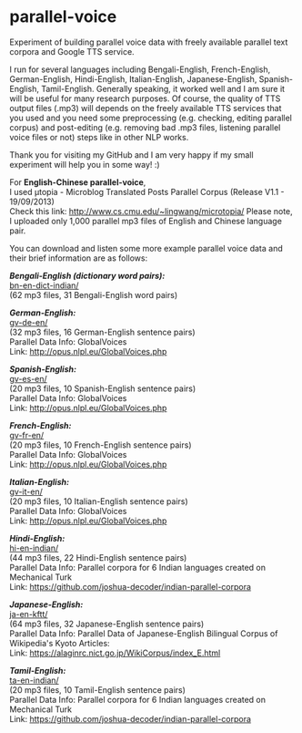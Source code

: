 # parallel-voice

Experiment of building parallel voice data with freely available parallel text corpora and Google TTS service.

I run for several languages including Bengali-English, French-English, German-English, Hindi-English, Italian-English, Japanese-English, Spanish-English, Tamil-English. Generally speaking, it worked well and I am sure it will be useful for many research purposes. Of course, the quality of TTS output files (.mp3) will depends on the freely available TTS services that you used and you need some preprocessing (e.g. checking, editing parallel corpus) and post-editing (e.g. removing bad .mp3 files, listening parallel voice files or not) steps like in other NLP works.  

Thank you for visiting my GitHub and I am very happy if my small experiment will help you in some way! :)

For **English-Chinese parallel-voice**,  
I used μtopia - Microblog Translated Posts Parallel Corpus (Release V1.1 - 19/09/2013)  
Check this link: http://www.cs.cmu.edu/~lingwang/microtopia/
Please note, I uploaded only 1,000 parallel mp3 files of English and Chinese language pair.

You can download and listen some more example parallel voice data and their brief information are as follows:

***Bengali-English (dictionary word pairs):***  
[bn-en-dict-indian/](https://github.com/ye-kyaw-thu/parallel-voice/tree/master/example-tts-outputs/bn-en-dict-indian)  
(62 mp3 files, 31 Bengali-English word pairs)  


***German-English:***  
[gv-de-en/](https://github.com/ye-kyaw-thu/parallel-voice/tree/master/example-tts-outputs/gv-de-en)  
(32 mp3 files, 16 German-English sentence pairs)  
Parallel Data Info: GlobalVoices  
Link: http://opus.nlpl.eu/GlobalVoices.php  

***Spanish-English:***  
[gv-es-en/](https://github.com/ye-kyaw-thu/parallel-voice/tree/master/example-tts-outputs/gv-es-en)  
(20 mp3 files, 10 Spanish-English sentence pairs)  
Parallel Data Info: GlobalVoices  
Link: http://opus.nlpl.eu/GlobalVoices.php  

***French-English:***  
[gv-fr-en/](https://github.com/ye-kyaw-thu/parallel-voice/tree/master/example-tts-outputs/gv-fr-en)  
(20 mp3 files, 10 French-English sentence pairs)  
Parallel Data Info: GlobalVoices  
Link: http://opus.nlpl.eu/GlobalVoices.php  

***Italian-English:***  
[gv-it-en/](https://github.com/ye-kyaw-thu/parallel-voice/tree/master/example-tts-outputs/gv-it-en)  
(20 mp3 files, 10 Italian-English sentence pairs)  
Parallel Data Info: GlobalVoices  
Link: http://opus.nlpl.eu/GlobalVoices.php  

***Hindi-English:***  
[hi-en-indian/](https://github.com/ye-kyaw-thu/parallel-voice/tree/master/example-tts-outputs/hi-en-indian)  
(44 mp3 files, 22 Hindi-English sentence pairs)  
Parallel Data Info: Parallel corpora for 6 Indian languages created on Mechanical Turk   
Link: https://github.com/joshua-decoder/indian-parallel-corpora  

***Japanese-English:***  
[ja-en-kftt/](https://github.com/ye-kyaw-thu/parallel-voice/tree/master/example-tts-outputs/ja-en-kftt)  
(64 mp3 files, 32 Japanese-English sentence pairs)  
Parallel Data Info: Parallel Data of Japanese-English Bilingual Corpus of Wikipedia's Kyoto Articles:  
Link: https://alaginrc.nict.go.jp/WikiCorpus/index_E.html  

***Tamil-English:***  
[ta-en-indian/](https://github.com/ye-kyaw-thu/parallel-voice/tree/master/example-tts-outputs/ta-en-indian)  
(20 mp3 files, 10 Tamil-English sentence pairs)  
Parallel Data Info: Parallel corpora for 6 Indian languages created on Mechanical Turk   
Link: https://github.com/joshua-decoder/indian-parallel-corpora  



